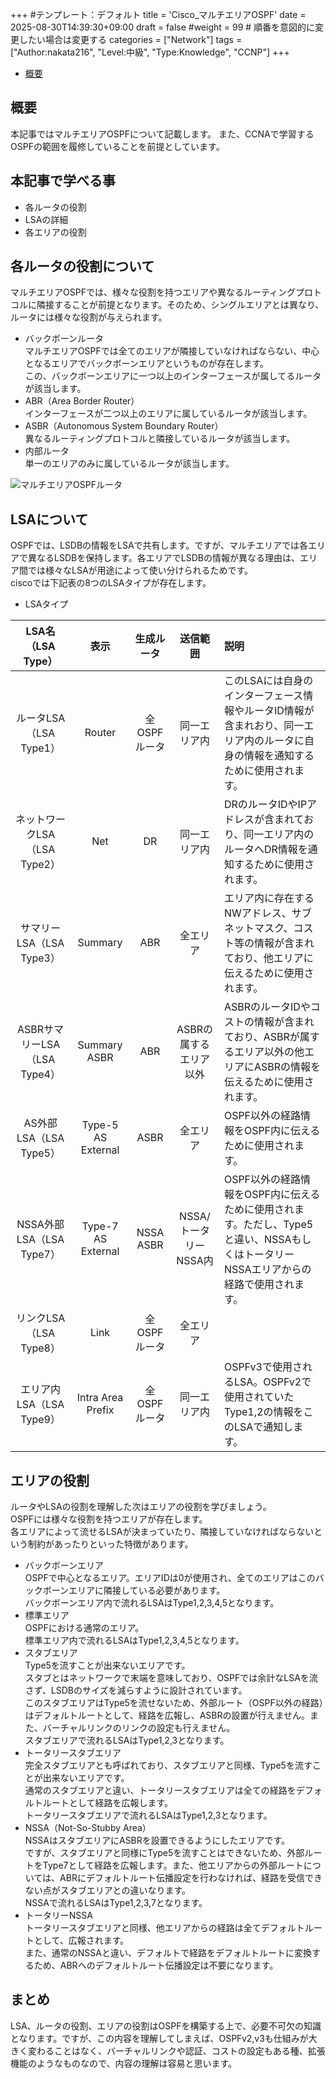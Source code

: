 +++
#テンプレート：デフォルト
title = 'Cisco_マルチエリアOSPF'
date = 2025-08-30T14:39:30+09:00
draft = false
#weight = 99 # 順番を意図的に変更したい場合は変更する
categories = ["Network"]
tags = ["Author:nakata216", "Level:中級", "Type:Knowledge", "CCNP"]
+++

- [概要](#概要)

## 概要

本記事ではマルチエリアOSPFについて記載します。
また、CCNAで学習するOSPFの範囲を履修していることを前提としています。

## 本記事で学べる事

-   各ルータの役割
-   LSAの詳細
-   各エリアの役割

## 各ルータの役割について
マルチエリアOSPFでは、様々な役割を持つエリアや異なるルーティングプロトコルに隣接することが前提となります。そのため、シングルエリアとは異なり、ルータには様々な役割が与えられます。

-    バックボーンルータ<br>
    マルチエリアOSPFでは全てのエリアが隣接していなければならない、中心となるエリアでバックボーンエリアというものが存在します。<br>
    この、バックボーンエリアに一つ以上のインターフェースが属してるルータが該当します。
-   ABR（Area Border Router）<br>
    インターフェースが二つ以上のエリアに属しているルータが該当します。<br>
-   ASBR（Autonomous System Boundary Router）<br>
    異なるルーティングプロトコルと隣接しているルータが該当します。<br>
-   内部ルータ<br>
    単一のエリアのみに属しているルータが該当します。<br>

![マルチエリアOSPFルータ](/img/cisco_multiarea_ospf/multiarea_ospf_routers.png)<br>

## LSAについて

OSPFでは、LSDBの情報をLSAで共有します。ですが、マルチエリアでは各エリアで異なるLSDBを保持します。各エリアでLSDBの情報が異なる理由は、エリア間では様々なLSAが用途によって使い分けられるためです。<br>
ciscoでは下記表の8つのLSAタイプが存在します。<br>

-   LSAタイプ

|LSA名（LSA Type）|表示|生成ルータ|送信範囲|説明|
|:---:|:---:|:---:|:---:|:---|
|ルータLSA（LSA Type1）|Router|全OSPFルータ|同一エリア内|このLSAには自身のインターフェース情報やルータID情報が含まれおり、同一エリア内のルータに自身の情報を通知するために使用されます。|
|ネットワークLSA（LSA Type2）|Net|DR|同一エリア内|DRのルータIDやIPアドレスが含まれており、同一エリア内のルータへDR情報を通知するために使用されます。|
|サマリーLSA（LSA Type3）|Summary|ABR|全エリア|エリア内に存在するNWアドレス、サブネットマスク、コスト等の情報が含まれており、他エリアに伝えるために使用されます。|
|ASBRサマリーLSA（LSA Type4）|Summary ASBR|ABR|ASBRの属するエリア以外|ASBRのルータIDやコストの情報が含まれており、ASBRが属するエリア以外の他エリアにASBRの情報を伝えるために使用されます。|
|AS外部LSA（LSA Type5）|Type-5 AS External|ASBR|全エリア|OSPF以外の経路情報をOSPF内に伝えるために使用されます。|
|NSSA外部LSA（LSA Type7）|Type-7 AS External|NSSA ASBR|NSSA/トータリーNSSA内|OSPF以外の経路情報をOSPF内に伝えるために使用されます。ただし、Type5と違い、NSSAもしくはトータリーNSSAエリアからの経路で使用されます。|
|リンクLSA（LSA Type8）|Link|全OSPFルータ|全エリア||OSPFv3で使用されるLSA。IPv6のプレフィックスやリンクローカルアドレスなどを通知するのに使用されます。※このLSAはバーチャルリンクでは発信できない。|
|エリア内LSA（LSA Type9）|Intra Area Prefix|全OSPFルータ|同一エリア内|OSPFv3で使用されるLSA。OSPFv2で使用されていたType1,2の情報をこのLSAで通知します。|

## エリアの役割
ルータやLSAの役割を理解した次はエリアの役割を学びましょう。<br>
OSPFには様々な役割を持つエリアが存在します。<br>
各エリアによって流せるLSAが決まっていたり、隣接していなければならないという制約があったりといった特徴があります。

-   バックボーンエリア<br>
    OSPFで中心となるエリア。エリアIDは0が使用され、全てのエリアはこのバックボーンエリアに隣接している必要があります。<br>
    バックボーンエリア内で流れるLSAはType1,2,3,4,5となります。<br>
-   標準エリア<br>
    OSPFにおける通常のエリア。<br>
    標準エリア内で流れるLSAはType1,2,3,4,5となります。<br>
-   スタブエリア<br>
    Type5を流すことが出来ないエリアです。<br>
    スタブとはネットワークで末端を意味しており、OSPFでは余計なLSAを流さず、LSDBのサイズを減らすように設計されています。<br>
    このスタブエリアはType5を流せないため、外部ルート（OSPF以外の経路）はデフォルトルートとして、経路を広報し、ASBRの設置が行えません。また、バーチャルリンクのリンクの設定も行えません。<br>
    スタブエリアで流れるLSAはType1,2,3となります。<br>
-   トータリースタブエリア<br>
    完全スタブエリアとも呼ばれており、スタブエリアと同様、Type5を流すことが出来ないエリアです。<br>
    通常のスタブエリアと違い、トータリースタブエリアは全ての経路をデフォルトルートとして経路を広報します。<br>
    トータリースタブエリアで流れるLSAはType1,2,3となります。<br>
-   NSSA（Not-So-Stubby Area）<br>
    NSSAはスタブエリアにASBRを設置できるようにしたエリアです。<br>
    ですが、スタブエリアと同様にType5を流すことはできないため、外部ルートをType7として経路を広報します。また、他エリアからの外部ルートについては、ABRにデフォルトルート伝播設定を行わなければ、経路を受信できない点がスタブエリアとの違いなります。<br>
    NSSAで流れるLSAはType1,2,3,7となります。<br>
-   トータリーNSSA<br>
    トータリースタブエリアと同様、他エリアからの経路は全てデフォルトルートとして、広報されます。<br>
    また、通常のNSSAと違い、デフォルトで経路をデフォルトルートに変換するため、ABRへのデフォルトルート伝播設定は不要になります。<br>

## まとめ

LSA、ルータの役割、エリアの役割はOSPFを構築する上で、必要不可欠の知識となります。ですが、この内容を理解してしまえば、OSPFv2,v3も仕組みが大きく変わることはなく、バーチャルリンクや認証、コストの設定もある種、拡張機能のようなものなので、内容の理解は容易と思います。